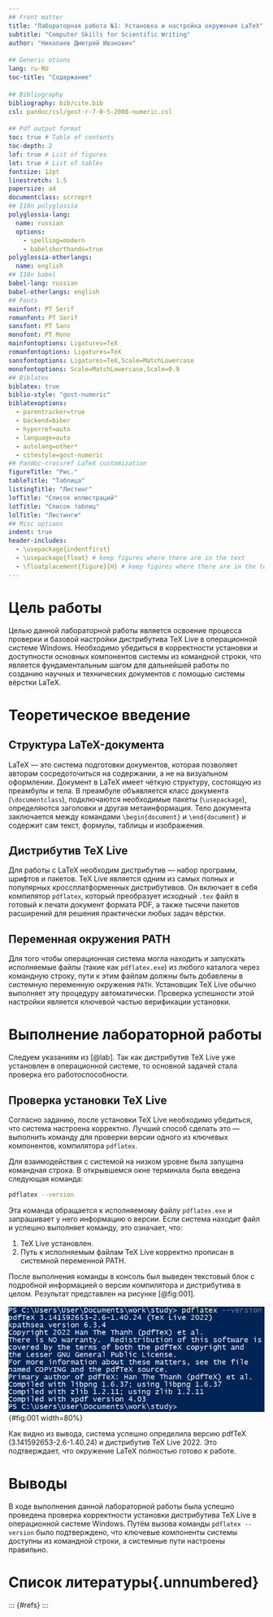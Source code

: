 ```yaml
---
## Front matter
title: "Лабораторная работа №1: Установка и настройка окружения LaTeX"
subtitle: "Computer Skills for Scientific Writing"
author: "Николаев Дмитрий Иванович"

## Generic otions
lang: ru-RU
toc-title: "Содержание"

## Bibliography
bibliography: bib/cite.bib
csl: pandoc/csl/gost-r-7-0-5-2008-numeric.csl

## Pdf output format
toc: true # Table of contents
toc-depth: 2
lof: true # List of figures
lot: true # List of tables
fontsize: 12pt
linestretch: 1.5
papersize: a4
documentclass: scrreprt
## I18n polyglossia
polyglossia-lang:
  name: russian
  options:
	- spelling=modern
	- babelshorthands=true
polyglossia-otherlangs:
  name: english
## I18n babel
babel-lang: russian
babel-otherlangs: english
## Fonts
mainfont: PT Serif
romanfont: PT Serif
sansfont: PT Sans
monofont: PT Mono
mainfontoptions: Ligatures=TeX
romanfontoptions: Ligatures=TeX
sansfontoptions: Ligatures=TeX,Scale=MatchLowercase
monofontoptions: Scale=MatchLowercase,Scale=0.9
## Biblatex
biblatex: true
biblio-style: "gost-numeric"
biblatexoptions:
  - parentracker=true
  - backend=biber
  - hyperref=auto
  - language=auto
  - autolang=other*
  - citestyle=gost-numeric
## Pandoc-crossref LaTeX customization
figureTitle: "Рис."
tableTitle: "Таблица"
listingTitle: "Листинг"
lofTitle: "Список иллюстраций"
lotTitle: "Список таблиц"
lolTitle: "Листинги"
## Misc options
indent: true
header-includes:
  - \usepackage{indentfirst}
  - \usepackage{float} # keep figures where there are in the text
  - \floatplacement{figure}{H} # keep figures where there are in the text
---
```


# Цель работы

Целью данной лабораторной работы является освоение процесса проверки и базовой настройки дистрибутива TeX Live в операционной системе Windows. Необходимо убедиться в корректности установки и доступности основных компонентов системы из командной строки, что является фундаментальным шагом для дальнейшей работы по созданию научных и технических документов с помощью системы вёрстки LaTeX.

# Теоретическое введение

## Структура LaTeX-документа

LaTeX — это система подготовки документов, которая позволяет авторам сосредоточиться на содержании, а не на визуальном оформлении. Документ в LaTeX имеет чёткую структуру, состоящую из преамбулы и тела. В преамбуле объявляется класс документа (`\documentclass`), подключаются необходимые пакеты (`\usepackage`), определяются заголовки и другая метаинформация. Тело документа заключается между командами `\begin{document}` и `\end{document}` и содержит сам текст, формулы, таблицы и изображения.

## Дистрибутив TeX Live

Для работы с LaTeX необходим дистрибутив — набор программ, шрифтов и пакетов. TeX Live является одним из самых полных и популярных кроссплатформенных дистрибутивов. Он включает в себя компилятор `pdflatex`, который преобразует исходный `.tex` файл в готовый к печати документ формата PDF, а также тысячи пакетов расширений для решения практически любых задач вёрстки.

## Переменная окружения PATH

Для того чтобы операционная система могла находить и запускать исполняемые файлы (такие как `pdflatex.exe`) из любого каталога через командную строку, пути к этим файлам должны быть добавлены в системную переменную окружения `PATH`. Установщик TeX Live обычно выполняет эту процедуру автоматически. Проверка успешности этой настройки является ключевой частью верификации установки.

# Выполнение лабораторной работы

Следуем указаниям из [@lab]. Так как дистрибутив TeX Live уже установлен в операционной системе, то основной задачей стала проверка его работоспособности.

## Проверка установки TeX Live

Согласно заданию, после установки TeX Live необходимо убедиться, что система настроена корректно. Лучший способ сделать это — выполнить команду для проверки версии одного из ключевых компонентов, компилятора `pdflatex`.

Для взаимодействия с системой на низком уровне была запущена командная строка. В открывшемся окне терминала была введена следующая команда:

```bash
pdflatex --version
```

Эта команда обращается к исполняемому файлу `pdflatex.exe` и запрашивает у него информацию о версии. Если система находит файл и успешно выполняет команду, это означает, что:

1. TeX Live установлен.
2. Путь к исполняемым файлам TeX Live корректно прописан в системной переменной PATH.

После выполнения команды в консоль был выведен текстовый блок с подробной информацией о версии компилятора и дистрибутива в целом. Результат представлен на рисунке [@fig:001].

![Результат проверки версии TeX Live](image/1.png){#fig:001 width=80%}

Как видно из вывода, система успешно определила версию pdfTeX (3.141592653-2.6-1.40.24) и дистрибутив TeX Live 2022. Это подтверждает, что окружение LaTeX полностью готово к работе.

# Выводы

В ходе выполнения данной лабораторной работы была успешно проведена проверка корректности установки дистрибутива TeX Live в операционной системе Windows. Путём вызова команды `pdflatex --version` было подтверждено, что ключевые компоненты системы доступны из командной строки, а системные пути настроены правильно.

# Список литературы{.unnumbered}

::: {#refs}
:::
